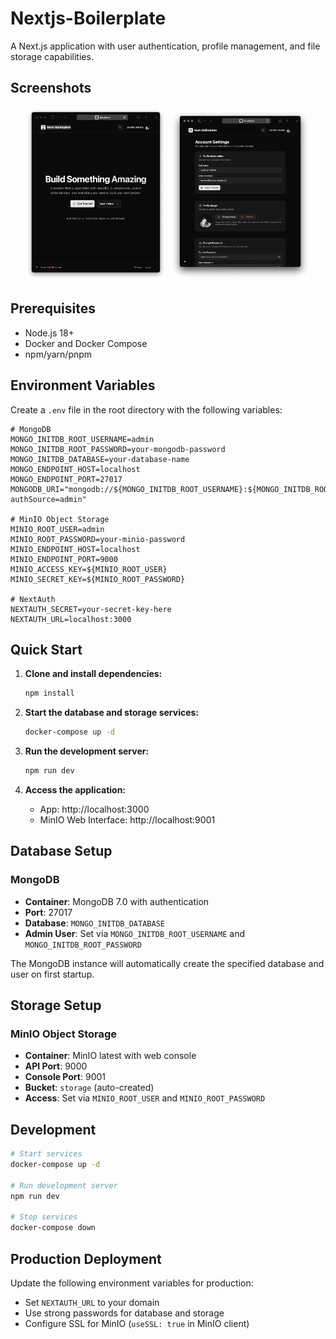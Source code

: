 # Nextjs-Boilerplate

A Next.js application with user authentication, profile management, and file storage capabilities.

## Screenshots

<div align="center">
  <img src=".github/home.png" alt="Home Page" width="45%" />
  <img src=".github/settings.png" alt="Settings Page" width="45%" />
</div>

## Prerequisites

- Node.js 18+ 
- Docker and Docker Compose
- npm/yarn/pnpm

## Environment Variables

Create a `.env` file in the root directory with the following variables:

```env
# MongoDB
MONGO_INITDB_ROOT_USERNAME=admin
MONGO_INITDB_ROOT_PASSWORD=your-mongodb-password
MONGO_INITDB_DATABASE=your-database-name
MONGO_ENDPOINT_HOST=localhost
MONGO_ENDPOINT_PORT=27017
MONGODB_URI="mongodb://${MONGO_INITDB_ROOT_USERNAME}:${MONGO_INITDB_ROOT_PASSWORD}@${MONGO_ENDPOINT_HOST}:${MONGO_ENDPOINT_PORT}/${MONGO_INITDB_DATABASE}?authSource=admin"

# MinIO Object Storage
MINIO_ROOT_USER=admin
MINIO_ROOT_PASSWORD=your-minio-password
MINIO_ENDPOINT_HOST=localhost
MINIO_ENDPOINT_PORT=9000
MINIO_ACCESS_KEY=${MINIO_ROOT_USER}
MINIO_SECRET_KEY=${MINIO_ROOT_PASSWORD}

# NextAuth
NEXTAUTH_SECRET=your-secret-key-here
NEXTAUTH_URL=localhost:3000
```

## Quick Start

1. **Clone and install dependencies:**
   ```bash
   npm install
   ```

2. **Start the database and storage services:**
   ```bash
   docker-compose up -d
   ```

3. **Run the development server:**
   ```bash
   npm run dev
   ```

4. **Access the application:**
   - App: http://localhost:3000
   - MinIO Web Interface: http://localhost:9001

## Database Setup

### MongoDB
- **Container**: MongoDB 7.0 with authentication
- **Port**: 27017
- **Database**: `MONGO_INITDB_DATABASE`
- **Admin User**: Set via `MONGO_INITDB_ROOT_USERNAME` and `MONGO_INITDB_ROOT_PASSWORD`

The MongoDB instance will automatically create the specified database and user on first startup.

## Storage Setup

### MinIO Object Storage
- **Container**: MinIO latest with web console
- **API Port**: 9000
- **Console Port**: 9001
- **Bucket**: `storage` (auto-created)
- **Access**: Set via `MINIO_ROOT_USER` and `MINIO_ROOT_PASSWORD`

## Development

```bash
# Start services
docker-compose up -d

# Run development server
npm run dev

# Stop services
docker-compose down
```

## Production Deployment

Update the following environment variables for production:
- Set `NEXTAUTH_URL` to your domain
- Use strong passwords for database and storage
- Configure SSL for MinIO (`useSSL: true` in MinIO client)
